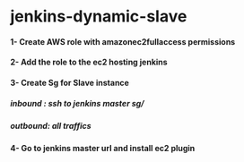 # jenkins-dynamic-slave
#### 1- Create AWS role with  amazonec2fullaccess permissions
#### 2- Add the role to the ec2 hosting jenkins
#### 3- Create Sg for Slave instance
##### inbound : ssh to jenkins master sg/
##### outbound:  all traffics
#### 4- Go to jenkins master url and install ec2 plugin
####
